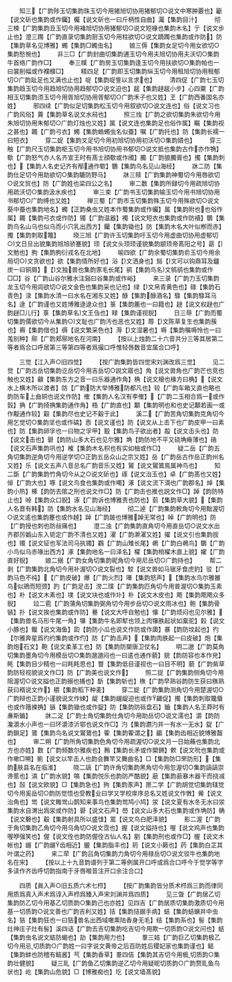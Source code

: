 <!-- { "loadSidebar": true } -->
　　知三【广韵陟玉切集韵珠玉切今用猪旭切协用猪郁切○说文中寒肿覈也】斸【说文斫也集韵或作钃】欘【说文斫也一曰斤柄性自曲】灟【集韵目汁】
　　彻三梀【广韵集韵丑玉切今用褚旭切协用猪郁切○说文短椽也集韵木名】亍【说文歩止也】澄三躅【广韵直录切集韵厨玉切今用柱欲切○说文蹢躅也集韵或作防】防【集韵草名见博雅】蠋【集韵□蠋虫名】
　　娘三傉【集韵女足切今用女欲切○集韵愁惋也】
　　非三□【广韵封曲切集韵逋玉切今用夫旭切协用夫沃切○集韵牛首络广韵作□】
　　奉三幞【广韵房玉切集韵逢玉切今用扶欲切○集韵帕也一曰裳削幅或作襥纀□】
　　精四足【广韵即玉切集韵纵玉切今用租旭切协用租郁切○广韵趾足也又满也止也】哫【集韵哫訾以言求也】
　　清四促【广韵七玉切集韵趋玉切今用趋旭切协用趋郁切○说文迫也】趗【集韵趢趗小步】心四粟【广韵相玉切集韵须玉切今用胥旭切协用胥郁切○广韵禾子也又姓】玊【广韵西番国名亦姓】
　　邪四续【广韵似足切集韵松玉切今用叙欲切○说文连也】俗【说文习也广韵风俗】藚【集韵草名说文水舄也】
　　照三烛【广韵之欲切集韵朱欲切今用朱旭切协用朱郁切○广韵灯烛也又姓】属【说文连也集韵足也俗作属】瞩【集韵视之甚也】韣【广韵弓衣】蠋【集韵螐蠋虫名似蚕】嘱【广韵托也】防【集韵长襦一曰短衣】
　　穿二娖【集韵叉足切今用初旭切协用初沃切○集韵嫧也】
　　穿三触【广韵尺玉切集韵枢玉切今用书旭切协用书郁切○说文抵也集韵古作亦作觕】歜【广韵怒气亦人名齐宣王时有髙士顔歜或作斶】臅【广韵狼臅膏也】擉【集韵刺也】【集韵人名史记齐有邴通作歜】鸀【集韵鸟名见山海经】
　　牀二防【集韵仕足切今用助欲切○集韵騼防野马】
　　牀三赎【广韵集韵神蜀切今用唇欲切○说文贸也】防【广韵姓也梁四公之名】
　　审二数【集韵所録切今用疏旭切协用疏沃切○集韵汲水疾也】
　　审三束【广韵书玉切集韵输玉切今用书旭切协用书郁切○广韵缚也又姓】
　　禅三蜀【广韵市玉切集韵殊玉切今用殊欲切○说文葵中蚕也集韵地名】蠋【正韵桑虫又姓本作蜀集韵或作蠾】属【集韵附也也俗作属】韣【集韵弓衣或作防】镯【广韵温器】襡【说文短衣也集韵或作防襩】鸀【集韵鸟名山乌也似乌而小穴乳出西方】钃【集韵锄也】防【集韵木名大叶似栁而赤】擉【集韵刺取鼈】
　　晓三旭【广韵许玉切集韵吁玉切今用虚曲切协用虚郁切○文日旦出貌集韵旭旭骄蹇貌】顼【说文头顼顼谨貌集韵颛顼帝髙阳之号】勗【文勉也】朐【集韵朐衍戎名在北地】
　　喻四欲【广韵余蜀切集韵俞玉切今用余局切○文贪欲也】欲【集韵情所好也】浴【文洒身也】鋊【文可以钩鼎耳及鑪炭一曰铜屑】【文独兽也集韵豕毛长尾】鹆【集韵鸟名文鸲鹆也集韵或作□□】谷【广韵山谷尔雅水注谿曰谷集韵或作峪】
　　来三录【广韵力玉切集韵龙玉切今用闾欲切○说文金色也集韵采也记也】绿【文帛青黄色也】碌【集韵石青色】渌【集韵水清一曰水名在湘东又姓】醁【集韵醁酒名】騄【集韵騄耳马名】逯【广韵谨也又姓博雅逯逯众也】箓【集韵簏也一曰籍也】趢【说文权趢也广韵趢□儿行】菉【集韵草名文王刍也】睩【集韵谨视貎】
　　日三辱【广韵而蜀切集韵儒欲切今从集韵○文耻也广韵汚也恶也又姓】蓐【文陈草复生也集韵蔟也】褥【集韵借也】缛【说文繁采色也】溽【文湿暑也】嗕【集韵嘱嗕怜也一曰羗别种】鄏【广韵郏鄏地名在河南】
　　【按以上烛韵二十六音共分三等其居第二等者爲合口呼居第三等第四等者爲撮口呼惟轻唇数音宜属合口呼】

　　三觉【江入声○旧四觉】
　　【按广韵集韵皆四觉宋刘渊改爲三觉】
　　见二觉【广韵古岳切集韵讫岳切今用吉岳切○説文寤也】角【说文兽角也广韵芒也竞也触也又姓】龣【集韵东方之音一曰乐器通作角】桷【说文榱也椽方曰桷】【说文水上横木所以渡者】防【广韵防大举博雅防都凡也】较【广韵车箱又直也略也韵防车上曲铜也说文作防】傕【集韵人名汉有李傕】【广韵二玉相合爲一或作瑴】捔【广韵掎捔集韵通作角】梏【广韵直也】顜【集韵明也和也史记顜若画一或作觏通作较】觳【集韵尽也史记不觳于此】
　　溪二【广韵苦角切集韵克角切今用乞觉切○集韵坚也或作碻】悫【说文谨也】防【说文从上击下也广韵皮甲一曰素也】防【集韵卵孚也一曰物之孚甲】鷇【集韵鸟子欲出者】毃【说文击头也】防【说文击也】礐【韵防山多大石也见尔雅】埆【韵防地不平又硗埆瘠薄也】硞【说文石声集韵巩也】榷【集韵木名枳也有实如柚或作□】
　　疑二岳【广韵五角切集韵逆角切今用逆学切○正韵五岳众山之宗又姓】岳【广韵岳古作岳正韵州名又姓】乐【说文五声八音总名广韵音乐又姓】鸑【说文鸑鷟鳯属神鸟也】
　　知二斲【广韵集韵竹角切今从之○说文斫也】琢【说文治玉也】卓【广韵髙也又姓】倬【广韵大也】啄【说文鸟食也集韵或作噣】涿【说文流下滴也广韵郡名】焯【集韵小热】椓【韵防去隂之刑也说文作□】防【广韵击也推也説文作□】踔【韵防特止也】啅【集韵众口貎】诼【广韵诉也博雅责也防也】菿【集韵草大貌】【集韵人名晋有韩】防【集韵水名见山海经】
　　彻二逴【广韵集韵敕角切今用黜渥切○说文逺也集韵蹇也或作趠】踔【广韵跛也博雅踔无常也】晫【广韵明也】防【广韵授也刺也防敊痛也】
　　澄二浊【广韵集韵直角切今用直岳切○说文水出齐郡厉嬀山东入钜定广韵不清也又姓】濯【广韵澣濯又姓】擢【说文引也集韵拔也】镯【说文钲也军法司马执镯】鸐【广韵山雉长尾】鵫【广韵白鵫鸟】鸀【广韵小鸟似乌赤喙出西方】涿【集韵地名一曰泽名】櫂【集韵梢櫂木直上貌】嬥【广韵直好貎】
　　娘二搦【广韵女角切集韵昵角切今用尼岳切○广韵持也】
　　帮二剥【广韵集韵北角切今用补渥切○说文裂也】駮【说文兽如马锯牙食虎豹】驳【广韵马色不纯】【广韵皮破】爆【广韵火烈】嚗【集韵怒声】【集韵水鸟尔雅雒鸟似鶂而短颈】趵【广韵足击】滂二璞【广韵集韵匹角切今用普渥切○集韵玉素也】朴【说文木素也】墣【说文块也或作圤】朴【说文木皮也】飑【集韵飑飑众多貎】
　　竝二雹【广韵蒲角切集韵弼角切今用步岳切○说文雨冰也】骲【集韵骨镞】扑【说文挨也集韵或作防】謈【说文大呼自勉也】懪【广韵烦闷也见尔雅】【集韵兽名马形牛尾一角】犦【集韵牛名即犎也领上肉犦胅起状如槖驼】豰【说文小豚也】鳆【说文海鱼】瓝【韵防小瓜也说文作防或作瓟】暴【韵防坟起也】彴【尔雅奔星爲彴约集韵或作仢】防【广韵击声】【集韵肉胅起一曰皮破】炮【集韵炮石文】鞄【说文柔革工也】防【集韵防槊唐卫仗名】
　　明二邈【广韵莫角切集韵墨角切今用模岳切○集韵邈邈闷也一曰逺也通作藐】貌【韵防容也本作皃】眊【集韵目少精也一曰眊眊思也】瞀【集韵低目谨视也一曰目不明】藐【广韵紫草韵防轻视貌说文作□】防【广韵美也说文作】
　　照二捉【广韵集韵侧角切今用阻渥切○说文搤也正韵搦也捕也】斮【集韵斩也】穛【广韵早熟谷韵防生获曰穛熟获曰稰说文作】穱【集韵稻下种麦】
　　穿二娖【广韵集韵测角切今用楚渥切○广韵辩也正韵小谨貌说文作娕】龊【集韵龌龊迫也或作齱促】擉【集韵刺取鼈蜃也或作簎捒捔】镞【集韵锄也或作鋜】防【集韵防砾盘石】鑡【集韵人名王莽时有亷斯鑡】
　　牀二浞【广韵士角切集韵仕角切今用助岳切○说文濡也】灂【韵防瀺灂水小声也一曰环灂漆沂鄂也说文作□】汋【集韵瀱汋井一有水一无水】鋜【广韵鎻足】鷟【集韵鸟名说文鸑鷟也】篧【集韵篧谓之】齺【集韵齿相近貌博雅齧也】
　　审二朔【广韵所角切集韵色角切今用疏渥切○说文月一日始蘓也集韵北方也亦姓】数【广韵频数尔雅疾也】矟【集韵长矛或作槊鎙】欶【说文吮也集韵或作嗽□嗍】箾【说文以竿击人也韵会舞竿又舞曲名】□【集韵防□罘防形】【集韵肤县名在临淮】
　　晓二謞【广韵许角切集韵黑角切今用忽渥切○集韵謞謞崇谗慝也】滈【广韵水貌】嗃【集韵悦乐也韵防严酷貌】藃【集韵藃暴木器干而挠减也】嗀【说文欧貌】□【集韵急也】豞【集韵豕声】匣二学【广韵胡觉切集韵辖觉切今用奚岳切○韵防觉悟也受教业曰学又学校庠序总名又姓说文作斆】觷【说文治角也】鸴【说文雗鸴山鹊知来事鸟也集韵鸴鸠小鸠】泶【说文夏有水冬无水曰泶集韵水自渭出爲泶或作防】礐【说文石声】嶨【说文山多大石也集韵或作埆防】确【说文礊也】觳【集韵射具所以盛隿】翯【说文鸟白肥泽貌】
　　影二渥【广韵于角切集韵乙角切今用乌角切○说文霑也】握【说文搤持也】喔【说文鸡声也集韵喔咿强笑也】偓【说文佺也韵防偓佺古仙人名】剭【集韵刑也或作□】楃【说文木帐也】龌【广韵龌齿相近】腛【集韵脂丰也】箹【说文小籁也】药【集韵白芷其叶谓之药】
　　来二荦【广韵吕角切集韵力角切今用禄岳切○说文驳牛也集韵地名在宋】
　　【按以上十九音韵谱列于第二等例属开口呼或爲合口呼今于觉学等字多读作齐齿呼切韵指南于牙唇喉音注开口余注合口】

　　四质【眞入声○旧五质六术七栉】
　　【按广韵集韵皆分质术栉爲三韵而律同用质爲真入声术爲谆入声栉爲臻入声宋刘渊并爲四质】
　　见三曁【广韵居乙切集韵防乙切今用基乙切质韵○集韵己也亦姓】见四吉【广韵居质切集韵激质切今用基一切质韵○说文善也广韵吉利又姓】拮【集韵拮据手病】蛣【集韵蛣蟩井中虫名】狤【集韵狂也一曰狤兽名出西域噉熏陆香身无毛】结【集韵系也】髻【集韵灶神庄子灶有髻】溪四诘【广韵去吉切集韵吃吉切今用欺一切质韵○说文问也】蛣【集韵虫名说文蛣防蝎也】劼【集韵用力也】
　　羣三姞【广韵巨乙切集韵极乙切今用忌切质韵○广韵姓一曰字说文黄帝之后百防姓后稷妃家也集韵谨也】鲒【集韵蚌也防稽有鲒酱】芞【集韵香草】羣四佶【集韵其吉切今用极切质韵○集韵壮健貌】
　　疑三耴【广韵鱼乙切集韵逆乙切今用疑昵切质韵○广韵赘耴鱼鸟状也】屹【集韵山危貌】□【博雅痴也】圪【说文墙髙貌】
